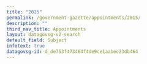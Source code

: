 ```yaml
---
title: "2015"
permalink: /government-gazette/appointments/2015/
description: ""
third_nav_title: Appointments
layout: datagovsg-v2-search
default_field: Subject
infotext: true
datagovsg-id: d_de753f473464f4de9ce1aabec23db464
---
```

